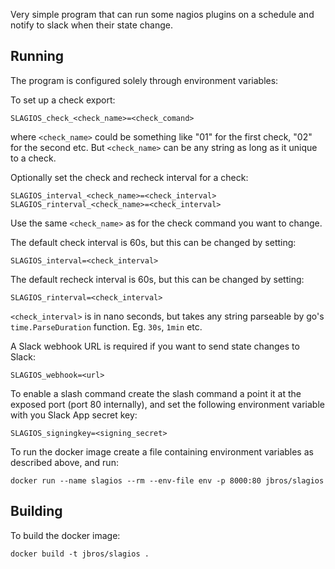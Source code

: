 Very simple program that can run some nagios plugins on a schedule and
notify to slack when their state change.

## Running

The program is configured solely through environment variables:

To set up a check export:

    SLAGIOS_check_<check_name>=<check_comand>

where `<check_name>` could be something like "01" for the first check,
"02" for the second etc. But `<check_name>` can be any string as long as
it unique to a check.

Optionally set the check and recheck interval for a check:

    SLAGIOS_interval_<check_name>=<check_interval>
    SLAGIOS_rinterval_<check_name>=<check_interval>

Use the same `<check_name>` as for the check command you want to change.

The default check interval is 60s, but this can be changed by setting:

    SLAGIOS_interval=<check_interval>

The default recheck interval is 60s, but this can be changed by setting:

    SLAGIOS_rinterval=<check_interval>

`<check_interval>` is in nano seconds, but takes any string parseable by
go's `time.ParseDuration` function. Eg. `30s`, `1min` etc.

A Slack webhook URL is required if you want to send state changes to Slack:

    SLAGIOS_webhook=<url>

To enable a slash command create the slash command a point it at the
exposed port (port 80 internally), and set the following environment
variable with you Slack App secret key:

    SLAGIOS_signingkey=<signing_secret>


To run the docker image create a file containing environment variables as
described above, and run:

    docker run --name slagios --rm --env-file env -p 8000:80 jbros/slagios

## Building

To build the docker image:

    docker build -t jbros/slagios .
